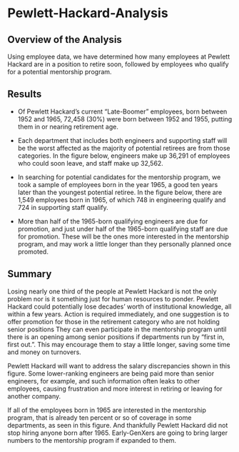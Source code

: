 # Pewlett-Hackard-Analysis

## Overview of the Analysis

Using employee data, we have determined how many employees at Pewlett Hackard are in a position to retire soon, followed by employees who qualify for a potential mentorship program.

## Results

- Of Pewlett Hackard’s current “Late-Boomer” employees, born between 1952 and 1965, 72,458 (30%) were born between 1952 and 1955, putting them in or nearing retirement age. 

- Each department that includes both engineers and supporting staff will be the worst affected as the majority of potential retirees are from those categories. In the figure below, engineers make up 36,291 of employees who could soon leave, and staff make up 32,562. 


- In searching for potential candidates for the mentorship program, we took a sample of employees born in the year 1965, a good ten years later than the youngest potential retiree. In the figure below, there are 1,549 employees born in 1965, of which 748 in engineering qualify and 724 in supporting staff qualify.

- More than half of the 1965-born qualifying engineers are due for promotion, and just under half of the 1965-born qualifying staff are due for promotion. These will be the ones more interested in the mentorship program, and may work a little longer than they personally planned once promoted.

## Summary
Losing nearly one third of the people at Pewlett Hackard is not the only problem nor is it something just for human resources to ponder. Pewlett Hackard could potentially lose decades’ worth of institutional knowledge, all within a few years. Action is required immediately, and one suggestion is to offer promotion for those in the retirement category who are not holding senior positions They can even participate in the mentorship program until there is an opening among senior positions if departments run by “first in, first out.”. This may encourage them to stay a little longer, saving some time and money on turnovers.

Pewlett Hackard will want to address the salary discrepancies shown in this figure. Some lower-ranking engineers are being paid more than senior engineers, for example, and such information often leaks to other employees, causing frustration and more interest in retiring or leaving for another company.

If all of the employees born in 1965 are interested in the mentorship program, that is already ten percent or so of coverage in some departments, as seen in this figure. And thankfully Pewlett Hackard did not stop hiring anyone born after 1965. Early-GenXers are going to bring larger numbers to the mentorship program if expanded to them.

